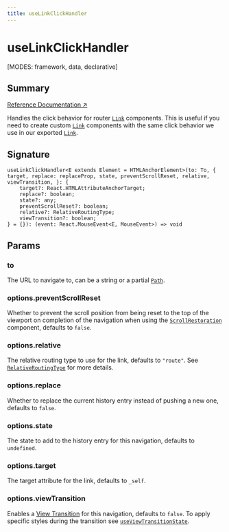 ```yaml
---
title: useLinkClickHandler
---
```


# useLinkClickHandler

<!--
⚠️ ⚠️ IMPORTANT ⚠️ ⚠️ 

Hey! Thank you for helping improve our documentation!

This file is auto-generated from the JSDoc comments in the source
code, so please find the definition of this API and edit the JSDoc
comments accordingly and this file will be re-generated once those
changes are merged.
-->

[MODES: framework, data, declarative]

## Summary

[Reference Documentation ↗](https://api.reactrouter.com/v7/functions/react_router.useLinkClickHandler.html)

Handles the click behavior for router [`Link`](../components/Link) components. This is useful if
you need to create custom [`Link`](../components/Link) components with the same click behavior we
use in our exported [`Link`](../components/Link).

## Signature

```tsx
useLinkClickHandler<E extends Element = HTMLAnchorElement>(to: To, { target, replace: replaceProp, state, preventScrollReset, relative, viewTransition, }: {
    target?: React.HTMLAttributeAnchorTarget;
    replace?: boolean;
    state?: any;
    preventScrollReset?: boolean;
    relative?: RelativeRoutingType;
    viewTransition?: boolean;
} = {}): (event: React.MouseEvent<E, MouseEvent>) => void
```

## Params

### to

The URL to navigate to, can be a string or a partial [`Path`](https://api.reactrouter.com/v7/interfaces/react_router.Path.html).

### options.preventScrollReset

Whether to prevent the scroll position from being reset to the top of the viewport on completion of the navigation when using the [`ScrollRestoration`](../components/ScrollRestoration) component, defaults to `false`.

### options.relative

The relative routing type to use for the link, defaults to `"route"`. See [`RelativeRoutingType`](https://api.reactrouter.com/v7/types/react_router.RelativeRoutingType.html) for more details.

### options.replace

Whether to replace the current history entry instead of pushing a new one, defaults to `false`.

### options.state

The state to add to the history entry for this navigation, defaults to `undefined`.

### options.target

The target attribute for the link, defaults to `_self`.

### options.viewTransition

Enables a [View Transition](https://developer.mozilla.org/en-US/docs/Web/API/View_Transitions_API) for this navigation, defaults to `false`. To apply specific styles during the transition see [`useViewTransitionState`](../hooks/useViewTransitionState).

